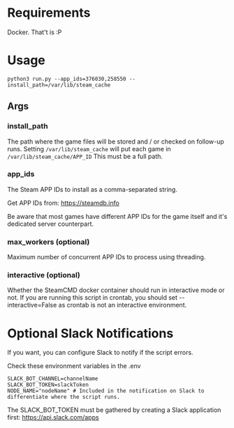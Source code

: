 # Requirements

Docker. That't is :P

# Usage

```
python3 run.py --app_ids=376030,258550 --install_path=/var/lib/steam_cache
```

## Args

### install_path

The path where the game files will be stored and / or checked on follow-up runs.
Setting `/var/lib/steam_cache` will put each game in `/var/lib/steam_cache/APP_ID`
This must be a full path.

### app_ids

The Steam APP IDs to install as a comma-separated string.

Get APP IDs from: https://steamdb.info

Be aware that most games have different APP IDs for the game itself and it's dedicated server counterpart.

### max_workers (optional)

Maximum number of concurrent APP IDs to process using threading.

### interactive (optional)

Whether the SteamCMD docker container should run in interactive mode or not. If you are running this script in crontab, you should set --interactive=False as crontab is not an interactive environment.

# Optional Slack Notifications

If you want, you can configure Slack to notify if the script errors.

Check these environment variables in the .env

```
SLACK_BOT_CHANNEL=channelName
SLACK_BOT_TOKEN=slackToken
NODE_NAME="nodeName" # Included in the notification on Slack to differentiate where the script runs.
```

The SLACK_BOT_TOKEN must be gathered by creating a Slack application first: https://api.slack.com/apps
